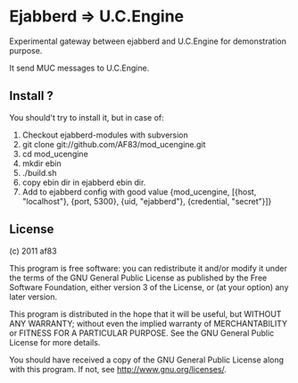 # Ejabberd => U.C.Engine

Experimental gateway between ejabberd and U.C.Engine for demonstration purpose.

It send MUC messages to U.C.Engine.

## Install ?

You should't try to install it, but in case of:

1. Checkout ejabberd-modules with subversion
2. git clone git://github.com/AF83/mod_ucengine.git
3. cd mod_ucengine
4. mkdir ebin
5. ./build.sh
6. copy ebin dir in ejabberd ebin dir.
7. Add to ejabberd config with good value
   {mod_ucengine, [{host, "localhost"}, {port, 5300}, {uid, "ejabberd"}, {credential, "secret"}]}

## License

(c) 2011 af83

This program is free software: you can redistribute it and/or modify
it under the terms of the GNU General Public License as published by
the Free Software Foundation, either version 3 of the License, or
(at your option) any later version.

This program is distributed in the hope that it will be useful,
but WITHOUT ANY WARRANTY; without even the implied warranty of
MERCHANTABILITY or FITNESS FOR A PARTICULAR PURPOSE.  See the
GNU General Public License for more details.

You should have received a copy of the GNU General Public License
along with this program.  If not, see <http://www.gnu.org/licenses/>.
